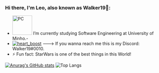 ### Hi there, I'm Leo, also known as Walker19👋:
- <a href="https://emoji.gg/emoji/5028-pc"><img src="https://emoji.gg/assets/emoji/5028-pc.png" width="64px" height="64px" alt="PC"></a> I’m currently studying Software Engineering at University of Minho.- 
- [![heart_boost](https://emoji.gg/assets/emoji/2184-heart-boost.png)](https://emoji.gg/emoji/2184-heart-boost) ---> If you wanna reach me this is my Discord: Walker19#0010. 
- ⚡ Fun fact: StarWars is one of the best things in this World!


[![Anurag's GitHub stats](https://github-readme-stats.vercel.app/api?username=Leonardo1924&show_icons=true&theme=gruvbox)](https://github.com/anuraghazra/github-readme-stats) ![Top Langs](https://github-readme-stats.vercel.app/api/top-langs/?username=Leonardo1924&layout=compact&theme=gruvbox)

